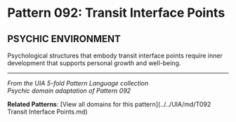 # Pattern 092: Transit Interface Points

## PSYCHIC ENVIRONMENT

Psychological structures that embody transit interface points require inner development that supports personal growth and well-being.

---

*From the UIA 5-fold Pattern Language collection*  
*Psychic domain adaptation of Pattern 092*

**Related Patterns**: [View all domains for this pattern](../../UIA/md/T092 Transit Interface Points.md)